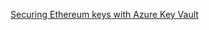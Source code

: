 [Securing Ethereum keys with Azure Key Vault](https://tmarkovski.github.io/eth-azure/keyvault-part1/)
